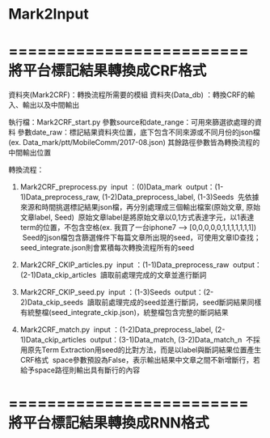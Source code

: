 # Mark2Input

=========================
將平台標記結果轉換成CRF格式
=========================
資料夾(Mark2CRF)：轉換流程所需要的模組
資料夾(Data_db) ：轉換CRF的輸入、輸出以及中間輸出


執行檔：Mark2CRF_start.py
參數source和date_range：可用來篩選欲處理的資料
參數date_raw：標記結果資料夾位置，底下包含不同來源或不同月份的json檔(ex. Data_mark/ptt/MobileComm/2017-08.json)
其餘路徑參數皆為轉換流程的中間輸出位置


轉換流程：
1. Mark2CRF_preprocess.py
  input ：(0)Data_mark
  output：(1-1)Data_preprocess_raw, (1-2)Data_preprocess_label, (1-3)Seeds
  先依據來源和時間挑選標記結果json檔，再分別處理成三個輸出檔案(原始文章, 原始文章label, Seed)
  原始文章label是將原始文章以0,1方式表達字元，以1表達term的位置，不包含空格(ex. 我買了一台iphone7 --> [0,0,0,0,0,1,1,1,1,1,1,1])
  Seed的json檔包含篩選條件下每篇文章所出現的seed，可使用文章ID查找；seed_integrate.json則會累積每次轉換流程所有的seed

2. Mark2CRF_CKIP_articles.py
  input ：(1-1)Data_preprocess_raw
  output：(2-1)Data_ckip_articles
  讀取前處理完成的文章並進行斷詞
  
3. Mark2CRF_CKIP_seed.py
  input ：(1-3)Seeds
  output：(2-2)Data_ckip_seeds
  讀取前處理完成的seed並進行斷詞，seed斷詞結果同樣有統整檔(seed_integrate_ckip.json)，統整檔包含完整的斷詞結果

4. Mark2CRF_match.py
  input ：(1-2)Data_preprocess_label, (2-1)Data_ckip_articles
  output：(3-1)Data_match, (3-2)Data_match_n
  不採用原先Term Extraction用seed的比對方法，而是以label與斷詞結果位置產生CRF格式
  space參數預設為False，表示輸出結果中文章之間不新增斷行，若給予space路徑則輸出具有斷行的內容


=========================
將平台標記結果轉換成RNN格式
=========================
